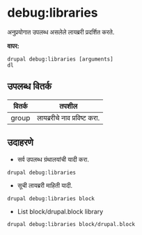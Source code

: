 # debug:libraries
अनुप्रयोगात उपलब्ध असलेले लायब्ररी प्रदर्शित करते.

**वापर:**
```
drupal debug:libraries [arguments]
dl
```

## उपलब्ध वितर्क
वितर्क | तपशील
---------|-------------
group | लायब्ररीचे नाव प्रविष्ट करा.

## उदाहरणे
* सर्व उपलब्ध ग्रंथालयांची यादी करा.
```
drupal debug:libraries
```
* सूची लायब्ररी माहिती यादी.
```
drupal debug:libraries block
```
* List block/drupal.block library
```
drupal debug:libraries block/drupal.block
```
